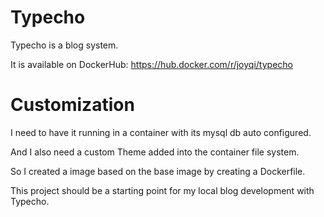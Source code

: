 # Typecho

Typecho is a blog system.

It is available on DockerHub: https://hub.docker.com/r/joyqi/typecho

# Customization

I need to have it running in a container with its mysql db auto configured.

And I also need a custom Theme added into the container file system.

So I created a image based on the base image by creating a Dockerfile.

This project should be a starting point for my local blog development with Typecho.
